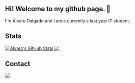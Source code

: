 ## Hi! Welcome to my github page. 👋

I'm Álvaro Delgado and I am a currently a last year IT student.

## Stats

<a href="https://github.com/Alvarodb/Alvarodb">
  <img align="center" src="https://github-readme-stats.vercel.app/api?username=Alvarodb&show_icons=true&line_height=27&count_private=true&title_color=ffffff&text_color=c9cacc&icon_color=2bbc8a&bg_color=1d1f21" alt="Alvaro's GitHub Stats" />
</a>
<a href="https://github.com/Alvarodb/Alvarodb">
  <img align="center" src="https://github-readme-stats.vercel.app/api/?username=Alvarodb&hide=java,html&title_color=ffffff&text_color=c9cacc&icon_color=2bbc8a&bg_color=1d1f21" />
</a>

## Contact

<div>
    <a href="https://www.linkedin.com/in/alvarodelgadob/" target="_blank">
        <img src="https://img.shields.io/badge/LinkedIn-0077B5?style=for-the-badge&logo=linkedin&logoColor=white">
    </a>

</div>
